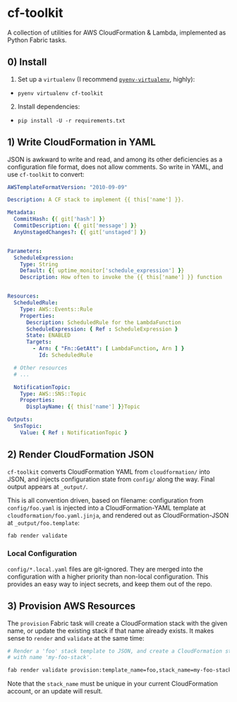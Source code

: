 # cf-toolkit

A collection of utilities for AWS CloudFormation & Lambda, implemented as Python Fabric tasks.

## 0) Install

1. Set up a `virtualenv` (I recommend [`pyenv-virtualenv`](https://github.com/yyuu/pyenv-virtualenv), highly):
  * `pyenv virtualenv cf-toolkit`
2. Install dependencies:
  * `pip install -U -r requirements.txt`


## 1) Write CloudFormation in YAML
JSON is awkward to write and read, and among its other deficiencies as a configuration file format, does not allow comments. So write in YAML, and use `cf-toolkit` to convert:

```yaml
AWSTemplateFormatVersion: "2010-09-09"

Description: A CF stack to implement {{ this['name'] }}.

Metadata:
  CommitHash: {{ git['hash'] }}
  CommitDescription: {{ git['message'] }}
  AnyUnstagedChanges?: {{ git['unstaged'] }}


Parameters:
  ScheduleExpression:
    Type: String
    Default: {{ uptime_monitor['schedule_expression'] }}
    Description: How often to invoke the {{ this['name'] }} function


Resources:
  ScheduledRule:
    Type: AWS::Events::Rule
    Properties:
      Description: ScheduledRule for the LambdaFunction
      ScheduleExpression: { Ref : ScheduleExpression }
      State: ENABLED
      Targets:
        - Arn: { "Fn::GetAtt": [ LambdaFunction, Arn ] }
          Id: ScheduledRule

  # Other resources
  # ...

  NotificationTopic:
    Type: AWS::SNS::Topic
    Properties:
      DisplayName: {{ this['name'] }}Topic

Outputs:
  SnsTopic:
    Value: { Ref : NotificationTopic }
```



## 2) Render CloudFormation JSON

`cf-toolkit` converts CloudFormation YAML from `cloudformation/` into JSON, and injects configuration state from `config/` along the way. Final output appears at `_output/`.

This is all convention driven, based on filename: configuration from `config/foo.yaml` is injected into a CloudFormation-YAML template at `cloudformation/foo.yaml.jinja`, and rendered out as CloudFormation-JSON at `_output/foo.template`:

```bash
fab render validate
```


### Local Configuration

`config/*.local.yaml` files are git-ignored. They are merged into the configuration with a higher priority than non-local configuration. This provides an easy way to inject secrets, and keep them out of the repo.

## 3) Provision AWS Resources

The `provision` Fabric task will create a CloudFormation stack with the given name, or update the existing stack if that name already exists. It makes sense to `render` and `validate` at the same time:

```bash
# Render a 'foo' stack template to JSON, and create a CloudFormation stack of that type
# with name 'my-foo-stack'.

fab render validate provision:template_name=foo,stack_name=my-foo-stack
```

Note that the `stack_name` must be unique in your current CloudFormation account, or an update will result.

